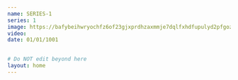 ```yaml
---
name: SERIES-1
series: 1
image: https://bafybeihwryochfz6of23gjxprdhzaxmmje7dqlfxhdfupulyd2pfgozdtm.ipfs.dweb.link/
video: 
date: 01/01/1001
    

# Do NOT edit beyond here
layout: home
---
```

